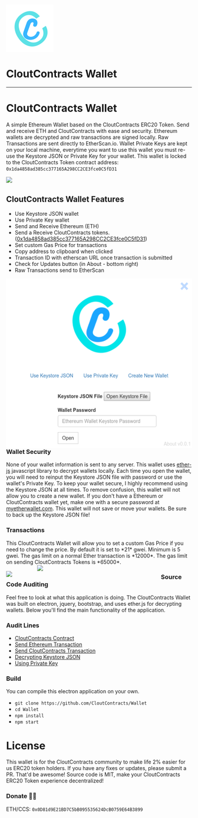 ![CCLOGO](https://raw.githubusercontent.com/CloutContracts/cloutcontracts.github.io/main/assets/images/c-128x128.png)
# CloutContracts Wallet
---
# CloutContracts Wallet
A simple Ethereum Wallet based on the CloutContracts ERC20 Token. Send and receive ETH and CloutContracts with ease and security. Ethereum wallets are decrypted and raw transactions are signed locally. Raw Transactions are sent directly to EtherScan.io. Wallet Private Keys are kept on your local machine, everytime you want to use this wallet you must re-use the Keystore JSON or Private Key for your wallet.
This wallet is locked to the CloutContracts Token contract address: `0x1da4858ad385cc377165A298CC2CE3fce0C5fD31`

  <img src="http://i.imgur.com/GEzvKW8.png">

## CloutContracts Wallet Features
- Use Keystore JSON wallet
- Use Private Key wallet
- Send and Receive Ethereum (ETH)
- Send a Receive CloutContracts tokens. ([0x1da4858ad385cc377165A298CC2CE3fce0C5fD31](https://etherscan.io/address/0x1da4858ad385cc377165A298CC2CE3fce0C5fD31))
- Set custom Gas Price for transactions
- Copy address to clipboard when clicked
- Transaction ID with etherscan URL once transaction is submitted
- Check for Updates button (in About - bottom right)
- Raw Transactions send to EtherScan

<img align="left" width="520" src="https://raw.githubusercontent.com/CloutContracts/Wallet/master/images/CloutContracts_Wallet.png"><h3>Wallet Security</h3>
None of your wallet information is sent to any server. This wallet uses [ether-js](https://docs.ethers.io/ethers.js/index.html) javascript library to decrypt wallets locally. Each time you open the wallet, you will need to reinput the Keystore JSON file with password or use the wallet's Private Key. To keep your wallet secure, I highly recommend using the Keystore JSON at all times. To remove confusion, this wallet will not allow you to create a new wallet. If you don't have a Ethereum or CloutContracts wallet yet, make one with a secure password at [myetherwallet.com](https://www.myetherwallet.com/). This wallet will not save or move your wallets. Be sure to back up the Keystore JSON file!

<h3>Transactions</h3>
This CloutContracts Wallet will allow you to set a custom Gas Price if you need to change the price. By default it is set to *21* gwei. Minimum is 5 gwei. The gas limit on a normal Ether transaction is *12000*. The gas limit on sending CloutContracts Tokens is *65000*.

<img align="right" width="420" src="http://i.imgur.com/GiwYFi5.png">

<img align="left" width="420" src="http://i.imgur.com/zo6VaGE.png">


<h3>Source Code Auditing</h3>
Feel free to look at what this application is doing. The CloutContracts Wallet was built on electron, jquery, bootstrap, and uses ether.js for decrypting wallets. Below you'll find the main functionality of the application.

### Audit Lines
- [CloutContracts Contract](https://github.com/CloutContracts/Wallet/blob/master/js/main.js#L22)
- [Send Ethereum Transaction](https://github.com/CloutContracts/Wallet/blob/master/js/main.js#L319)
- [Send CloutContracts Transaction](https://github.com/CloutContracts/Wallet/blob/master/js/main.js#L367)
- [Decrypting Keystore JSON](https://github.com/CloutContracts/Wallet/blob/master/js/main.js#L276)
- [Using Private Key](https://github.com/CloutContracts/Wallet/blob/master/js/main.js#L163)

### Build
You can compile this electron application on your own.
- `git clone https://github.com/CloutContracts/Wallet`
- `cd Wallet`
- `npm install`
- `npm start`

# License
This wallet is for the CloutContracts community to make life 2% easier for us ERC20 token holders. If you have any fixes or updates, please submit a PR. That'd be awesome! Source code is MIT, make your CloutContracts ERC20 Token experience decentralized!

### Donate :beer::bug:
ETH/CCS: `0x0D81d9E21BD7C5bB095535624DcB0759E64B3899`
